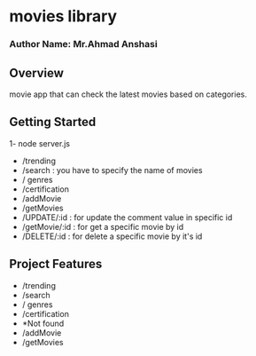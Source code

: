 # movies library 

### **Author Name**: Mr.Ahmad Anshasi



## Overview
movie app that can check the latest movies based on categories.

## Getting Started
<!-- What are the steps that a user must take in order to build this app on their own machine and get it running? -->
1- node server.js
* /trending
* /search : you have to specify the name of movies
* / genres
* /certification
* /addMovie
* /getMovies
* /UPDATE/:id : for update the comment value in specific id
* /getMovie/:id : for get a specific movie by id
* /DELETE/:id : for delete a specific movie by it's id

## Project Features
<!-- What are the features included in you app -->
* /trending
* /search
* / genres
* /certification
* *Not found
* /addMovie
* /getMovies
